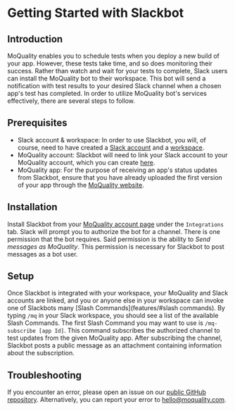 # Getting Started with Slackbot

## Introduction

MoQuality enables you to schedule tests when you deploy a new build of your app. However, these tests take time, and so does monitoring their success. Rather than watch and wait for your tests to complete, Slack users can install the MoQuality bot to their workspace. This bot will send a notification with test results to your desired Slack channel when a chosen app's test has completed. In order to utilize MoQuality bot's services effectively, there are several steps to follow.

## Prerequisites

* Slack account & workspace: In order to use Slackbot, you will, of course, need to have created a [Slack account](https://slack.com/get-started) and a [workspace](https://slack.com/create).
* MoQuality account: Slackbot will need to link your Slack account to your MoQuality account, which you can create [here](https://app.moquality.com/signup).
* MoQuality app: For the purpose of receiving an app's status updates from Slackbot, ensure that you have already uploaded the first version of your app through the [MoQuality website](https://app.moquality.com/).

## Installation

Install Slackbot from your [MoQuality account page](https://app.moquality.com/account) under the `Integrations` tab. Slack will prompt you to authorize the bot for a channel. There is one permission that the bot requires. Said permission is the ability to *Send messages as MoQuality*. This permission is necessary for Slackbot to post messages as a bot user.

## Setup

Once Slackbot is integrated with your workspace, your MoQuality and Slack accounts are linked, and you or anyone else in your workspace can invoke one of Slackbots many [Slash Commands](features/#slash commands). By typing `/mq` in your Slack workspace, you should see a list of the available Slash Commands. The first Slash Command you may want to use is `/mq-subscribe [app Id]`. This command subscribes the authorized channel to test updates from the given MoQuality app. After subscribing the channel, Slackbot posts a public message as an attachment containing information about the subscription.

## Troubleshooting

If you encounter an error, please open an issue on our [public GitHub repository](https://github.com/moquality/devcenter/issues). Alternatively, you can report your error to <hello@moquality.com>.
